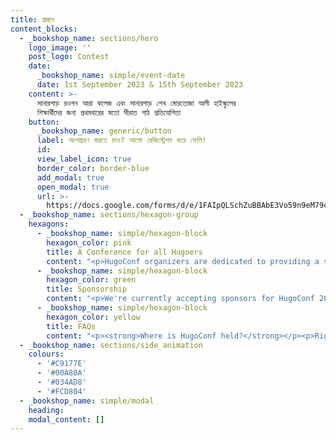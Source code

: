 ```yaml
---
title: প্রচ্ছদ
content_blocks:
  - _bookshop_name: sections/hero
    logo_image: ''
    post_logo: Contest
    date:
      _bookshop_name: simple/event-date
      date: 1st September 2023 & 15th September 2023
    content: >-
      সানারপাড় রওশন আরা কলেজ এবং সানারপাড় শেখ মোরতোজা আলী হাইস্কুলের
      শিক্ষার্থীদের জন্য প্রথমবারের মতো সীরাত পাঠ প্রতিযোগিতা
    button:
      _bookshop_name: generic/button
      label: অংশগ্রহণ করতে চাও? আসো রেজিস্ট্রেশন করে ফেলি!
      id:
      view_label_icon: true
      border_color: border-blue
      add_modal: true
      open_modal: true
      url: >-
        https://docs.google.com/forms/d/e/1FAIpQLSchZuBBAbE3Vo59n9eM79cZ2d4GVmKYTwE4JH35rkxMM0bWgQ/viewform?usp=sf_link
  - _bookshop_name: sections/hexagon-group
    hexagons:
      - _bookshop_name: simple/hexagon-block
        hexagon_color: pink
        title: A Conference for all Hugoers
        content: "<p>HugoConf organizers are dedicated to providing a safe, inclusive and harassment free environment for all attendees. Please review our <a href=\"/code-of-conduct\">code of conduct</a>, and help build the community by being supportive and constructive.<br />\_</p><p>If you have any questions or suggestions, reach out to <a href=\"mailto:hello@hugoconf.io\">hello@hugoconf.io</a>.</p>"
      - _bookshop_name: simple/hexagon-block
        hexagon_color: green
        title: Sponsorship
        content: "<p>We're currently accepting sponsors for HugoConf 2023.</p><p><br /><a href=\"/sponsorship/\">Find out more about our sponsorship package.</a></p><p>\_</p>"
      - _bookshop_name: simple/hexagon-block
        hexagon_color: yellow
        title: FAQs
        content: "<p><strong>Where is HugoConf held?</strong></p><p>Right here, on this website! On September 21st (PDT), we'll stream the sessions directly on this page.</p><p>\_</p><p><strong>I can't attend! 😭 Will the talks and workshop videos be available to watch later?</strong></p><p>Yes, all sessions will be recorded and publicly available on YouTube.</p>"
  - _bookshop_name: sections/side_animation
    colours:
      - '#C9177E'
      - '#00A88A'
      - '#034AD8'
      - '#FCD804'
  - _bookshop_name: simple/modal
    heading:
    modal_content: []
---
```


